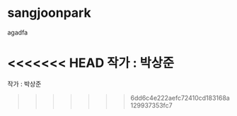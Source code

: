 # sangjoonpark
agadfa


<<<<<<< HEAD
작가 : 박상준
=======
작가 : 박상준
>>>>>>> 6dd6c4e222aefc72410cd183168a129937353fc7
